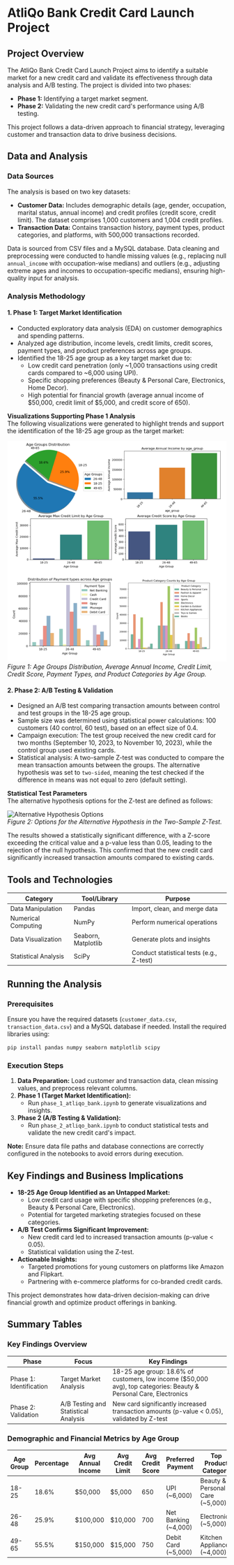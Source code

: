 
# AtliQo Bank Credit Card Launch Project

## Project Overview
The AtliQo Bank Credit Card Launch Project aims to identify a suitable market for a new credit card and validate its effectiveness through data analysis and A/B testing. The project is divided into two phases:
- **Phase 1:** Identifying a target market segment.
- **Phase 2:** Validating the new credit card's performance using A/B testing.

This project follows a data-driven approach to financial strategy, leveraging customer and transaction data to drive business decisions.

## Data and Analysis

### Data Sources
The analysis is based on two key datasets:
- **Customer Data:** Includes demographic details (age, gender, occupation, marital status, annual income) and credit profiles (credit score, credit limit). The dataset comprises 1,000 customers and 1,004 credit profiles.
- **Transaction Data:** Contains transaction history, payment types, product categories, and platforms, with 500,000 transactions recorded.

Data is sourced from CSV files and a MySQL database. Data cleaning and preprocessing were conducted to handle missing values (e.g., replacing null `annual_income` with occupation-wise medians) and outliers (e.g., adjusting extreme ages and incomes to occupation-specific medians), ensuring high-quality input for analysis.

### Analysis Methodology

#### 1. Phase 1: Target Market Identification
- Conducted exploratory data analysis (EDA) on customer demographics and spending patterns.
- Analyzed age distribution, income levels, credit limits, credit scores, payment types, and product preferences across age groups.
- Identified the 18-25 age group as a key target market due to:
  - Low credit card penetration (only ~1,000 transactions using credit cards compared to ~6,000 using UPI).
  - Specific shopping preferences (Beauty & Personal Care, Electronics, Home Decor).
  - High potential for financial growth (average annual income of $50,000, credit limit of $5,000, and credit score of 650).

**Visualizations Supporting Phase 1 Analysis**  
The following visualizations were generated to highlight trends and support the identification of the 18-25 age group as the target market:

![Phase 1 Visualizations](analysis.png)  
*Figure 1: Age Groups Distribution, Average Annual Income, Credit Limit, Credit Score, Payment Types, and Product Categories by Age Group.*

#### 2. Phase 2: A/B Testing & Validation
- Designed an A/B test comparing transaction amounts between control and test groups in the 18-25 age group.
- Sample size was determined using statistical power calculations: 100 customers (40 control, 60 test), based on an effect size of 0.4.
- Campaign execution: The test group received the new credit card for two months (September 10, 2023, to November 10, 2023), while the control group used existing cards.
- Statistical analysis: A two-sample Z-test was conducted to compare the mean transaction amounts between the groups. The alternative hypothesis was set to `two-sided`, meaning the test checked if the difference in means was not equal to zero (default setting).

**Statistical Test Parameters**  
The alternative hypothesis options for the Z-test are defined as follows:

![Alternative Hypothesis Options](alternative_hypothesis.png)  
*Figure 2: Options for the Alternative Hypothesis in the Two-Sample Z-Test.*

The results showed a statistically significant difference, with a Z-score exceeding the critical value and a p-value less than 0.05, leading to the rejection of the null hypothesis. This confirmed that the new credit card significantly increased transaction amounts compared to existing cards.

## Tools and Technologies
| Category             | Tool/Library    | Purpose                                   |
|----------------------|---------------|-----------------------------------------|
| Data Manipulation   | Pandas        | Import, clean, and merge data            |
| Numerical Computing | NumPy         | Perform numerical operations             |
| Data Visualization  | Seaborn, Matplotlib | Generate plots and insights        |
| Statistical Analysis| SciPy         | Conduct statistical tests (e.g., Z-test) |

## Running the Analysis

### Prerequisites
Ensure you have the required datasets (`customer_data.csv`, `transaction_data.csv`) and a MySQL database if needed. Install the required libraries using:
```bash
pip install pandas numpy seaborn matplotlib scipy
```

### Execution Steps
1. **Data Preparation:** Load customer and transaction data, clean missing values, and preprocess relevant columns.
2. **Phase 1 (Target Market Identification):**
   - Run `phase_1_atliqo_bank.ipynb` to generate visualizations and insights.
3. **Phase 2 (A/B Testing & Validation):**
   - Run `phase_2_atliqo_bank.ipynb` to conduct statistical tests and validate the new credit card's impact.

**Note:** Ensure data file paths and database connections are correctly configured in the notebooks to avoid errors during execution.

## Key Findings and Business Implications
- **18-25 Age Group Identified as an Untapped Market:**
  - Low credit card usage with specific shopping preferences (e.g., Beauty & Personal Care, Electronics).
  - Potential for targeted marketing strategies focused on these categories.
- **A/B Test Confirms Significant Improvement:**
  - New credit card led to increased transaction amounts (p-value < 0.05).
  - Statistical validation using the Z-test.
- **Actionable Insights:**
  - Targeted promotions for young customers on platforms like Amazon and Flipkart.
  - Partnering with e-commerce platforms for co-branded credit cards.

This project demonstrates how data-driven decision-making can drive financial growth and optimize product offerings in banking.

## Summary Tables
### Key Findings Overview
| **Phase**              | **Focus**                           | **Key Findings**                                                                |
|----------------------- |------------------------------------ |---------------------------------------------------------------------------------|
| Phase 1: Identification| Target Market Analysis              | 18-25 age group: 18.6% of customers, low income ($50,000 avg), top categories: Beauty & Personal Care, Electronics |
| Phase 2: Validation    | A/B Testing and Statistical Analysis| New card significantly increased transaction amounts (p-value < 0.05), validated by Z-test |

### Demographic and Financial Metrics by Age Group
| **Age Group** | **Percentage** | **Avg Annual Income** | **Avg Credit Limit** | **Avg Credit Score** | **Preferred Payment** | **Top Product Category** |
|---------------|----------------|-----------------------|----------------------|----------------------|-----------------------|--------------------------|
| 18-25         | 18.6%          | $50,000               | $5,000                | 650                  | UPI (~6,000)           | Beauty & Personal Care (~5,000) |
| 26-48         | 25.9%          | $100,000              | $10,000               | 700                  | Net Banking (~4,000)   | Electronics (~5,000)       |
| 49-65         | 55.5%          | $150,000              | $15,000               | 750                  | Debit Card (~5,000)    | Kitchen Appliances (~4,000) |


